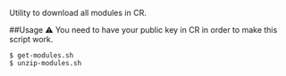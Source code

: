 Utility to download all modules in CR.

##Usage
:warning: You need to have your public key in CR in order to make this script work.

```
$ get-modules.sh
$ unzip-modules.sh
```
